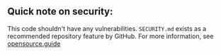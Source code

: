 ## Quick note on security:
This code shouldn't have any vulnerabilities.
`SECURITY.md` exists as a recommended repository feature by GitHub.
For more information, see [opensource.guide](https://opensource.guide/)
